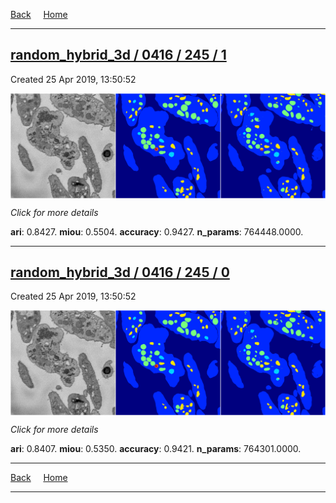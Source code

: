 
[Back](..)&nbsp;&nbsp;&nbsp;&nbsp;&nbsp;[Home](https://leapmanlab.github.io/snapshots)

---

<div class="summary"><a href="1"><h2>random_hybrid_3d / 0416 / 245 / 1</h2></a><p>Created 25 Apr 2019, 13:50:52
</p><a href="1"><img src="1/media/summary.png" align="center"></a><p>
<i>Click for more details</i>
</p></div>

**ari**: 0.8427. **miou**: 0.5504. **accuracy**: 0.9427. **n_params**: 764448.0000. 

---

<div class="summary"><a href="0"><h2>random_hybrid_3d / 0416 / 245 / 0</h2></a><p>Created 25 Apr 2019, 13:50:52
</p><a href="0"><img src="0/media/summary.png" align="center"></a><p>
<i>Click for more details</i>
</p></div>

**ari**: 0.8407. **miou**: 0.5350. **accuracy**: 0.9421. **n_params**: 764301.0000. 

---

[Back](..)&nbsp;&nbsp;&nbsp;&nbsp;&nbsp;[Home](https://leapmanlab.github.io/snapshots)

---